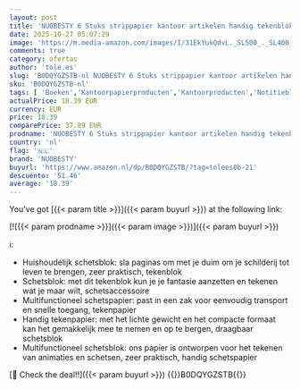 ```yaml
---
layout: post
title: 'NUOBESTY 6 Stuks strippapier kantoor artikelen handig tekenblok omdraaien vijf notities kunst knutselen tekenboek Handig formaat schetsboek Schetspapier tekening aanbod schets aanbod'
date: 2025-10-27 05:07:29
image: 'https://m.media-amazon.com/images/I/31EkYukQdvL._SL500_._SL400_.jpg'
comments: true
category: ofertas
author: 'tole.es'
slug: 'B0DQYGZSTB-nl NUOBESTY 6 Stuks strippapier kantoor artikelen handig...'
sku: 'B0DQYGZSTB-nl'
tags: [ 'Boeken','Kantoorpapierproducten','Kantoorproducten','Notitieblokken','Schriften, schrijfblokken & agendas','nuobesty','🇳🇱', ]
actualPrice: 18.39 EUR
currency: EUR
price: 18.39
comparePrice: 37.89 EUR
prodname: 'NUOBESTY 6 Stuks strippapier kantoor artikelen handig tekenblok omdraaien vijf notities kunst knutselen tekenboek Handig formaat schetsboek Schetspapier tekening aanbod schets aanbod'
country: 'nl'
flag: '🇳🇱'
brand: 'NUOBESTY'
buyurl: 'https://www.amazon.nl/dp/B0DQYGZSTB/?tag=tolees0b-21'
descuento: '51.46'
average: '18.39'
---
```


You've got [{{< param title >}}]({{< param buyurl >}}) at the following link:

[![{{< param prodname >}}]({{< param image >}})]({{< param buyurl >}})

ℹ️:

- Huishoudelijk schetsblok: sla paginas om met je duim om je schilderij tot leven te brengen, zeer praktisch, tekenblok
- Schetsblok: met dit tekenblok kun je je fantasie aanzetten en tekenen wat je maar wilt, schetsaccessoire
- Multifunctioneel schetspapier: past in een zak voor eenvoudig transport en snelle toegang, tekenpapier
- Handig tekenpapier: met het lichte gewicht en het compacte formaat kan het gemakkelijk mee te nemen en op te bergen, draagbaar schetsblok
- Multifunctioneel schetsblok: ons papier is ontworpen voor het tekenen van animaties en schetsen, zeer praktisch, handig schetspapier

[🛒 Check the deal!!]({{< param buyurl >}})
{{<world>}}B0DQYGZSTB{{</world>}}
